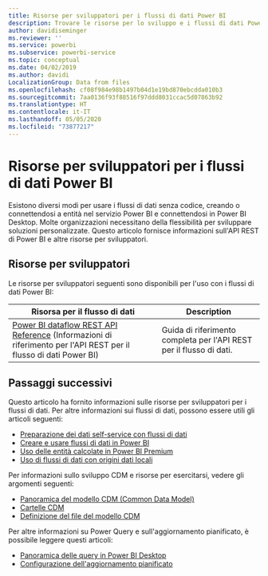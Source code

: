 ```yaml
---
title: Risorse per sviluppatori per i flussi di dati Power BI
description: Trovare le risorse per lo sviluppo e i flussi di dati Power BI
author: davidiseminger
ms.reviewer: ''
ms.service: powerbi
ms.subservice: powerbi-service
ms.topic: conceptual
ms.date: 04/02/2019
ms.author: davidi
LocalizationGroup: Data from files
ms.openlocfilehash: cf08f984e98b1497b04d1e19bd870ebcdda010b3
ms.sourcegitcommit: 7aa0136f93f88516f97ddd8031ccac5d07863b92
ms.translationtype: HT
ms.contentlocale: it-IT
ms.lasthandoff: 05/05/2020
ms.locfileid: "73877217"
---
```

# <a name="developer-resources-for-power-bi-dataflows"></a>Risorse per sviluppatori per i flussi di dati Power BI

Esistono diversi modi per usare i flussi di dati senza codice, creando o connettendosi a entità nel servizio Power BI e connettendosi in Power BI Desktop. Molte organizzazioni necessitano della flessibilità per sviluppare soluzioni personalizzate. Questo articolo fornisce informazioni sull'API REST di Power BI e altre risorse per sviluppatori.


## <a name="developer-resources"></a>Risorse per sviluppatori

Le risorse per sviluppatori seguenti sono disponibili per l'uso con i flussi di dati Power BI:


| Risorsa per il flusso di dati | Description |
| --- | --- |
| [Power BI dataflow REST API Reference](https://go.microsoft.com/fwlink/?linkid=2047629) (Informazioni di riferimento per l'API REST per il flusso di dati Power BI)    | Guida di riferimento completa per l'API REST per il flusso di dati.|


## <a name="next-steps"></a>Passaggi successivi

Questo articolo ha fornito informazioni sulle risorse per sviluppatori per i flussi di dati. Per altre informazioni sui flussi di dati, possono essere utili gli articoli seguenti:

* [Preparazione dei dati self-service con flussi di dati](service-dataflows-overview.md)
* [Creare e usare flussi di dati in Power BI](service-dataflows-create-use.md)
* [Uso delle entità calcolate in Power BI Premium](service-dataflows-computed-entities-premium.md)
* [Uso di flussi di dati con origini dati locali](service-dataflows-on-premises-gateways.md)

Per informazioni sullo sviluppo CDM e risorse per esercitarsi, vedere gli argomenti seguenti:
* [Panoramica del modello CDM (Common Data Model)](https://docs.microsoft.com/powerapps/common-data-model/overview)
* [Cartelle CDM](https://go.microsoft.com/fwlink/?linkid=2045304)
* [Definizione del file del modello CDM](https://go.microsoft.com/fwlink/?linkid=2045521)


Per altre informazioni su Power Query e sull'aggiornamento pianificato, è possibile leggere questi articoli:
* [Panoramica delle query in Power BI Desktop](desktop-query-overview.md)
* [Configurazione dell'aggiornamento pianificato](refresh-scheduled-refresh.md)



